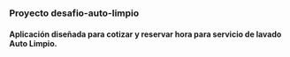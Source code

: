 ### Proyecto desafio-auto-limpio

#### Aplicación diseñada para cotizar y reservar hora para servicio de lavado Auto Limpio.


